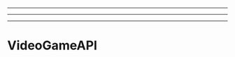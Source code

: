 --------------------
----------------------------------------------------------------------------------------------------
-------------------------------------------------------
# VideoGameAPI
